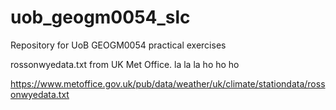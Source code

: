 # uob_geogm0054_slc

Repository for UoB GEOGM0054 practical exercises

rossonwyedata.txt from UK Met Office. la la la ho ho ho

https://www.metoffice.gov.uk/pub/data/weather/uk/climate/stationdata/rossonwyedata.txt
